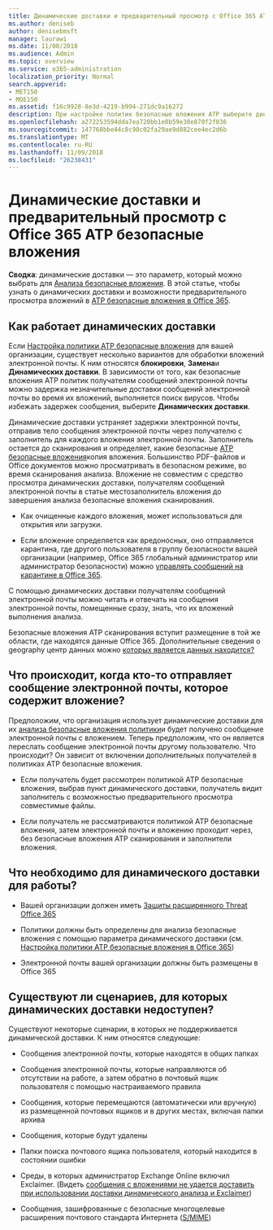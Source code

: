 ```yaml
---
title: Динамические доставки и предварительный просмотр с Office 365 ATP безопасные вложения
ms.author: deniseb
author: denisebmsft
manager: laurawi
ms.date: 11/08/2018
ms.audience: Admin
ms.topic: overview
ms.service: o365-administration
localization_priority: Normal
search.appverid:
- MET150
- MOE150
ms.assetid: f16c9928-8e3d-4219-b994-271dc9a16272
description: При настройке политик безопасные вложения ATP выберите динамических доставки, чтобы избежать задержек сообщение и включить людей для предварительного просмотра вложений, которые выполняется сканирование.
ms.openlocfilehash: a272253594dda7ea720bb1e8b59e38e870f2f036
ms.sourcegitcommit: 147768bbe44c8c98c02fa29ae9d882cee4ec2d6b
ms.translationtype: MT
ms.contentlocale: ru-RU
ms.lasthandoff: 11/09/2018
ms.locfileid: "26238431"
---
```

# <a name="dynamic-delivery-and-previewing-with-office-365-atp-safe-attachments"></a>Динамические доставки и предварительный просмотр с Office 365 ATP безопасные вложения

**Сводка**: динамические доставки — это параметр, который можно выбрать для [Анализа безопасные вложения](atp-safe-attachments.md). В этой статье, чтобы узнать о динамических доставки и возможности предварительного просмотра вложений в [ATP безопасные вложения в Office 365](atp-safe-attachments.md).
  
## <a name="how-dynamic-delivery-works"></a>Как работает динамических доставки

Если [Настройка политики ATP безопасные вложения](set-up-atp-safe-attachments-policies.md) для вашей организации, существует несколько вариантов для обработки вложений электронной почты. К ним относятся **блокировки**, **Замена**и **Динамических доставки**. В зависимости от того, как безопасные вложения ATP политик получателям сообщений электронной почты можно задержка незначительные доставки сообщений электронной почты во время их вложений, выполняется поиск вирусов. Чтобы избежать задержек сообщения, выберите **Динамических доставки**.
  
Динамические доставки устраняет задержки электронной почты, отправив тело сообщения электронной почты через получателю с заполнитель для каждого вложения электронной почты. Заполнитель остается до сканирования и определяет, какие безопасные [ATP безопасные вложения](atp-safe-attachments.md)копия вложения. Большинство PDF-файлов и Office документов можно просматривать в безопасном режиме, во время сканирования анализа. Вложение не совместим с средство просмотра динамических доставки, получателям сообщений электронной почты в статье местозаполнитель вложения до завершения анализа безопасные вложения сканирования.

- Как очищенные каждого вложения, может использоваться для открытия или загрузки. 

- Если вложение определяется как вредоносных, оно отправляется карантина, где другого пользователя в группу безопасности вашей организации (например, Office 365 глобальный администратор или администратор безопасности) можно [управлять сообщений на карантине в Office 365](manage-quarantined-messages-and-files.md).

С помощью динамических доставки получателям сообщений электронной почты можно читать и отвечать на сообщения электронной почты, помещенные сразу, знать, что их вложений выполнения анализа. 

Безопасные вложения ATP сканирования вступит размещение в той же области, где находятся данные Office 365. Дополнительные сведения о geography центр данных можно [которых является данных находится?](https://products.office.com/where-is-your-data-located?geo=All) 
  
## <a name="what-happens-when-someone-forwards-an-email-that-contains-an-attachment"></a>Что происходит, когда кто-то отправляет сообщение электронной почты, которое содержит вложение?

Предположим, что организация использует динамические доставки для их [анализа безопасные вложения политики](set-up-atp-safe-attachments-policies.md)и будет получено сообщение электронной почты с вложением. Теперь предположим, что он является переслать сообщение электронной почты другому пользователю. Что происходит? Он зависит от включении дополнительных получателей в политиках ATP безопасные вложения.
  
- Если получатель будет рассмотрен политикой ATP безопасные вложения, выбрав пункт динамического доставки, получатель видит заполнитель с возможностью предварительного просмотра совместимые файлы.
    
- Если получатель не рассматриваются политикой ATP безопасные вложения, затем электронной почты и вложению проходит через, без безопасные вложения ATP сканирования и заполнители вложения.
    
## <a name="whats-required-for-dynamic-delivery-to-work"></a>Что необходимо для динамического доставки для работы?

- Вашей организации должен иметь [Защиты расширенного Threat Office 365](office-365-atp.md)
    
- Политики должны быть определены для анализа безопасные вложения с помощью параметра динамического доставки (см. [Настройка политики ATP безопасные вложения в Office 365](set-up-atp-safe-attachments-policies.md))
    
- Электронной почты вашей организации должны быть размещены в Office 365
    
## <a name="are-there-scenarios-for-which-dynamic-delivery-is-not-available"></a>Существуют ли сценариев, для которых динамических доставки недоступен?

Существуют некоторые сценарии, в которых не поддерживается динамической доставки. К ним относятся следующие:
  
- Сообщения электронной почты, которые находятся в общих папках
    
- Сообщения электронной почты, которые направляются об отсутствии на работе, а затем обратно в почтовый ящик пользователя с помощью настраиваемого правила
    
- Сообщения, которые перемещаются (автоматически или вручную) из размещенной почтовых ящиков и в других местах, включая папки архива
    
- Сообщения, которые будут удалены
    
- Папки поиска почтового ящика пользователя, который находится в состоянии ошибки
    
- Среды, в которых администратор Exchange Online включил Exclaimer. (Видеть [сообщения с вложениями не удается доставить при использовании доставки динамического анализа и Exclaimer](https://support.microsoft.com/help/4014438/messages-with-attachments-are-not-delivered-when-atp-dynamic-delivery))

- Сообщения, зашифрованные с безопасные многоцелевые расширения почтового стандарта Интернета ([S/MIME](s-mime-for-message-signing-and-encryption.md))
    
